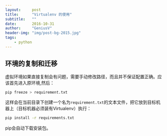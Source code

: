 ```yaml
---
layout:     post
title:      "Virtualenv 的使用"
subtitle:   ""
date:       2016-10-31
author:     "GeniusV"
header-img: "img/post-bg-2015.jpg"
tags:
    - python
---
```

## 环境的复制和迁移

虚拟环境如果直接复制会有问题，需要手动修改路径，而且并不保证配置正确。应该首先进入原环境,然后：
``` bash
pip freeze > requirement.txt
```
这样会在当前目录下创建一个名为`requirement.txt`的文本文件，把它放到目标机器上（目标机器必须装有Virtualenv）执行：
``` bash
pip install -r requirements.txt
```
pip会自动下载安装包。

